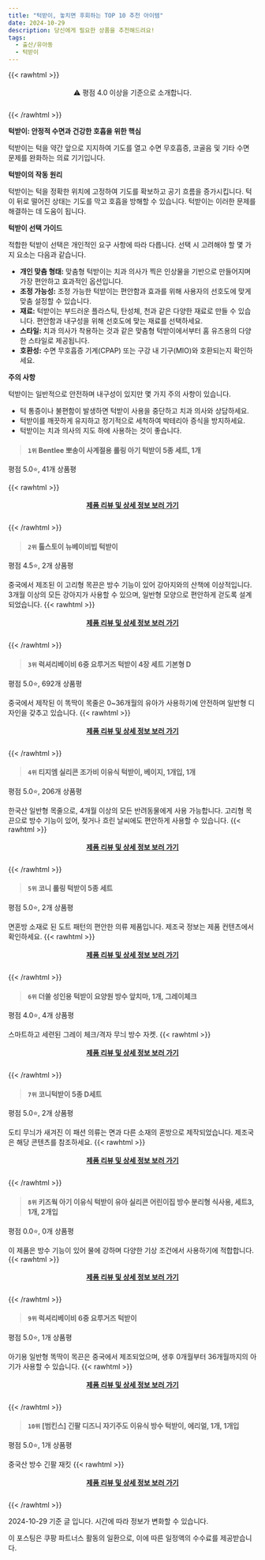 ```yaml
---
title: "턱받이, 놓치면 후회하는 TOP 10 추천 아이템"
date: 2024-10-29
description: 당신에게 필요한 상품을 추천해드려요!
tags:
  - 출산/유아동
  - 턱받이
---
```

{{< rawhtml >}}<div class="toc" style="text-align: center; height: 50px; line-height: 2;">  <p>⚠️ 평점 4.0 이상을 기준으로 소개합니다.<br></p></div> {{< /rawhtml >}}

**턱받이: 안정적 수면과 건강한 호흡을 위한 핵심**

턱받이는 턱을 약간 앞으로 지지하여 기도를 열고 수면 무호흡증, 코골음 및 기타 수면 문제를 완화하는 의료 기기입니다.

**턱받이의 작동 원리**

턱받이는 턱을 정확한 위치에 고정하여 기도를 확보하고 공기 흐름을 증가시킵니다. 턱이 뒤로 떨어진 상태는 기도를 막고 호흡을 방해할 수 있습니다. 턱받이는 이러한 문제를 해결하는 데 도움이 됩니다.

**턱받이 선택 가이드**

적합한 턱받이 선택은 개인적인 요구 사항에 따라 다릅니다. 선택 시 고려해야 할 몇 가지 요소는 다음과 같습니다.

* **개인 맞춤 형태:** 맞춤형 턱받이는 치과 의사가 찍은 인상물을 기반으로 만들어지며 가장 편안하고 효과적인 옵션입니다.
* **조정 가능성:** 조정 가능한 턱받이는 편안함과 효과를 위해 사용자의 선호도에 맞게 맞춤 설정할 수 있습니다.
* **재료:** 턱받이는 부드러운 플라스틱, 탄성체, 천과 같은 다양한 재료로 만들 수 있습니다. 편안함과 내구성을 위해 선호도에 맞는 재료를 선택하세요.
* **스타일:** 치과 의사가 착용하는 것과 같은 맞춤형 턱받이에서부터 홈 유즈용의 다양한 스타일로 제공됩니다.
* **호환성:** 수면 무호흡증 기계(CPAP) 또는 구강 내 기구(MIO)와 호환되는지 확인하세요.

**주의 사항**

턱받이는 일반적으로 안전하며 내구성이 있지만 몇 가지 주의 사항이 있습니다.

* 턱 통증이나 불편함이 발생하면 턱받이 사용을 중단하고 치과 의사와 상담하세요.
* 턱받이를 깨끗하게 유지하고 정기적으로 세척하여 박테리아 증식을 방지하세요.
* 턱받이는 치과 의사의 지도 하에 사용하는 것이 좋습니다.


>#### `1위` Bentlee 뽀송이 사계절용 롤링 아기 턱받이 5종 세트, 1개
평점 5.0⭐, 41개 상품평


{{< rawhtml >}}<div class="toc" style="text-align: center; height: 50px; line-height: 2;"><p><b><a href="https://link.coupang.com/re/AFFSDP?lptag=AF5033054&pageKey=7758633394&itemId=20917791737&vendorItemId=89533608792&traceid=V0-153-3384e63b2d71118e&clickBeacon=2dc2dc20-95e1-11ef-accf-0e864a205697%7E3&requestid=20241029193303946199046139&token=31850C%7CMIXED">제품 리뷰 및 상세 정보 보러 가기</a></b><br></p> </div>{{< /rawhtml >}}

>#### `2위` 톨스토이 뉴베이비빕 턱받이
평점 4.5⭐, 2개 상품평

중국에서 제조된 이 고리형 목끈은 방수 기능이 있어 강아지와의 산책에 이상적입니다. 3개월 이상의 모든 강아지가 사용할 수 있으며, 일반형 모양으로 편안하게 걷도록 설계되었습니다.
{{< rawhtml >}}<div class="toc" style="text-align: center; height: 50px; line-height: 2;"><p><b><a href="https://link.coupang.com/re/AFFSDP?lptag=AF5033054&pageKey=1770856228&itemId=3015196538&vendorItemId=71003374964&traceid=V0-153-cbf3ce1c162c5791&requestid=20241029193303946199046139&token=31850C%7CMIXED">제품 리뷰 및 상세 정보 보러 가기</a></b><br></p> </div>{{< /rawhtml >}}

>#### `3위` 럭셔리베이비 6중 요루거즈 턱받이 4장 세트 기본형 D
평점 5.0⭐, 692개 상품평

중국에서 제작된 이 똑딱이 목줄은 0~36개월의 유아가 사용하기에 안전하며 일반형 디자인을 갖추고 있습니다.
{{< rawhtml >}}<div class="toc" style="text-align: center; height: 50px; line-height: 2;"><p><b><a href="https://link.coupang.com/re/AFFSDP?lptag=AF5033054&pageKey=7116414245&itemId=18725489060&vendorItemId=85858205060&traceid=V0-153-6cf8e150432cc20b&requestid=20241029193303946199046139&token=31850C%7CMIXED">제품 리뷰 및 상세 정보 보러 가기</a></b><br></p> </div>{{< /rawhtml >}}

>#### `4위` 티지엠 실리콘 조가비 이유식 턱받이, 베이지, 1개입, 1개
평점 5.0⭐, 206개 상품평

한국산 일반형 목줄으로, 4개월 이상의 모든 반려동물에게 사용 가능합니다. 고리형 목끈으로 방수 기능이 있어, 젖거나 흐린 날씨에도 편안하게 사용할 수 있습니다.
{{< rawhtml >}}<div class="toc" style="text-align: center; height: 50px; line-height: 2;"><p><b><a href="https://link.coupang.com/re/AFFSDP?lptag=AF5033054&pageKey=6854274597&itemId=16339988565&vendorItemId=83531859530&traceid=V0-153-c10737611bcc7d71&clickBeacon=2dc2dc20-95e1-11ef-af62-735862ce0521%7E3&requestid=20241029193303946199046139&token=31850C%7CMIXED">제품 리뷰 및 상세 정보 보러 가기</a></b><br></p> </div>{{< /rawhtml >}}

>#### `5위` 코니 롤링 턱받이 5종 세트
평점 5.0⭐, 2개 상품평

면혼방 소재로 된 도트 패턴의 편안한 의류 제품입니다. 제조국 정보는 제품 컨텐츠에서 확인하세요.
{{< rawhtml >}}<div class="toc" style="text-align: center; height: 50px; line-height: 2;"><p><b><a href="https://link.coupang.com/re/AFFSDP?lptag=AF5033054&pageKey=8292316251&itemId=19093398804&vendorItemId=86214254658&traceid=V0-153-36a69d721f533f43&requestid=20241029193303946199046139&token=31850C%7CMIXED">제품 리뷰 및 상세 정보 보러 가기</a></b><br></p> </div>{{< /rawhtml >}}

>#### `6위` 더쏠 성인용 턱받이 요양원 방수 앞치마, 1개, 그레이체크
평점 4.0⭐, 4개 상품평

스마트하고 세련된 그레이 체크/격자 무늬 방수 자켓.
{{< rawhtml >}}<div class="toc" style="text-align: center; height: 50px; line-height: 2;"><p><b><a href="https://link.coupang.com/re/AFFSDP?lptag=AF5033054&pageKey=8250500372&itemId=23751882803&vendorItemId=90776376570&traceid=V0-153-428d6a8d6268ec57&clickBeacon=2dc2dc20-95e1-11ef-914b-288b40307504%7E3&requestid=20241029193303946199046139&token=31850C%7CMIXED">제품 리뷰 및 상세 정보 보러 가기</a></b><br></p> </div>{{< /rawhtml >}}

>#### `7위` 코니턱받이 5종 D세트
평점 5.0⭐, 2개 상품평

도티 무늬가 새겨진 이 패션 의류는 면과 다른 소재의 혼방으로 제작되었습니다. 제조국은 해당 콘텐츠를 참조하세요.
{{< rawhtml >}}<div class="toc" style="text-align: center; height: 50px; line-height: 2;"><p><b><a href="https://link.coupang.com/re/AFFSDP?lptag=AF5033054&pageKey=8292316251&itemId=16590143075&vendorItemId=87040769269&traceid=V0-153-36a69d721f533f43&requestid=20241029193303946199046139&token=31850C%7CMIXED">제품 리뷰 및 상세 정보 보러 가기</a></b><br></p> </div>{{< /rawhtml >}}

>#### `8위` 키즈웍 아기 이유식 턱받이 유아 실리콘 어린이집 방수 분리형 식사용, 세트3, 1개, 2개입
평점 0.0⭐, 0개 상품평

이 제품은 방수 기능이 있어 물에 강하며 다양한 기상 조건에서 사용하기에 적합합니다.
{{< rawhtml >}}<div class="toc" style="text-align: center; height: 50px; line-height: 2;"><p><b><a href="https://link.coupang.com/re/AFFSDP?lptag=AF5033054&pageKey=7605635946&itemId=20130359533&vendorItemId=86468359144&traceid=V0-153-27a31b29c4702e49&clickBeacon=2dc2dc20-95e1-11ef-b265-0c18d9988430%7E3&requestid=20241029193303946199046139&token=31850C%7CMIXED">제품 리뷰 및 상세 정보 보러 가기</a></b><br></p> </div>{{< /rawhtml >}}

>#### `9위` 럭셔리베이비 6중 요루거즈 턱받이
평점 5.0⭐, 1개 상품평

아기용 일반형 똑딱이 목끈은 중국에서 제조되었으며, 생후 0개월부터 36개월까지의 아기가 사용할 수 있습니다.
{{< rawhtml >}}<div class="toc" style="text-align: center; height: 50px; line-height: 2;"><p><b><a href="https://link.coupang.com/re/AFFSDP?lptag=AF5033054&pageKey=6875268744&itemId=18569326906&vendorItemId=85706526393&traceid=V0-153-f29d3181102d0524&requestid=20241029193303946199046139&token=31850C%7CMIXED">제품 리뷰 및 상세 정보 보러 가기</a></b><br></p> </div>{{< /rawhtml >}}

>#### `10위` [범킨스] 긴팔 디즈니 자기주도 이유식 방수 턱받이, 에리얼, 1개, 1개입
평점 5.0⭐, 1개 상품평

중국산 방수 긴팔 재킷
{{< rawhtml >}}<div class="toc" style="text-align: center; height: 50px; line-height: 2;"><p><b><a href="https://link.coupang.com/re/AFFSDP?lptag=AF5033054&pageKey=6578710985&itemId=3466900541&vendorItemId=86187176665&traceid=V0-153-c2257e029e7913f6&clickBeacon=2dc2dc20-95e1-11ef-ae24-6f0b984bebe2%7E3&requestid=20241029193303946199046139&token=31850C%7CMIXED">제품 리뷰 및 상세 정보 보러 가기</a></b><br></p> </div>{{< /rawhtml >}}


2024-10-29 기준 글 입니다.
시간에 따라 정보가 변화할 수 있습니다.

이 포스팅은 쿠팡 파트너스 활동의 일환으로, 이에 따른 일정액의 수수료를 제공받습니다.
